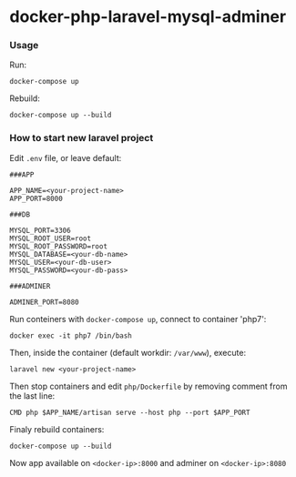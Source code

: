 # docker-php-laravel-mysql-adminer
### Usage

Run:
```shell
docker-compose up
```

Rebuild:
```shell
docker-compose up --build
```

### How to start new laravel project

Edit `.env` file, or leave default:
```
###APP

APP_NAME=<your-project-name>
APP_PORT=8000

###DB

MYSQL_PORT=3306
MYSQL_ROOT_USER=root
MYSQL_ROOT_PASSWORD=root
MYSQL_DATABASE=<your-db-name>
MYSQL_USER=<your-db-user>
MYSQL_PASSWORD=<your-db-pass>

###ADMINER

ADMINER_PORT=8080
```

Run conteiners with `docker-compose up`, connect to container 'php7':
```shell
docker exec -it php7 /bin/bash
```
Then, inside the container (default workdir: `/var/www`), execute:
```shell
laravel new <your-project-name>
```

Then stop containers and edit `php/Dockerfile` by removing comment from the last line:
```
CMD php $APP_NAME/artisan serve --host php --port $APP_PORT
```

Finaly rebuild containers:
```
docker-compose up --build
```

Now app available on `<docker-ip>:8000` and adminer on `<docker-ip>:8080`
